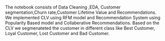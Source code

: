 The notebook consists of Data Cleaning ,EDA, Customer segmentation,Churn rate,Customer Lifetime Value and Recommendations. 
We implemented CLV using RFM model and Recommendation System using Popularity Based model and Collaberative Recommendations. 
Based on the CLV we segmenateted the customer in different class like Best Customer, Loyal Customer, Lost Customer and Bad Customer.
